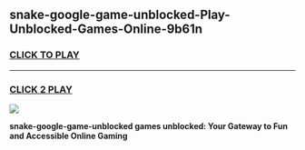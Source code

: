 
## snake-google-game-unblocked-Play-Unblocked-Games-Online-9b61n
<h3>
<a href="https://premium76.site?title=snake-google-game-unblocked&ref=24A">CLICK TO PLAY</a></h3>
<hr>

<h3>
<a href="https://premium76.site?title=snake-google-game-unblocked&ref=24A">CLICK 2 PLAY</a>
  
</h3>

<a href="https://premium76.site?title=snake-google-game-unblocked&ref=24A"><img src="https://clearcache.store/games.png"></a>


**snake-google-game-unblocked games unblocked: Your Gateway to Fun and Accessible Online Gaming**
